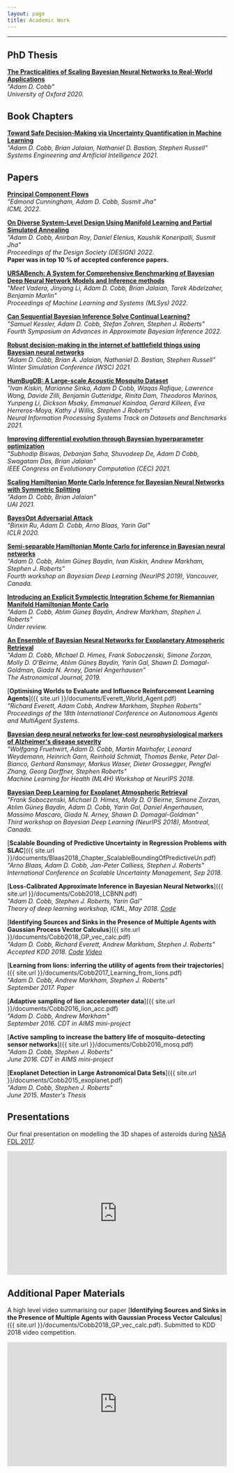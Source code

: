 ```yaml
---
layout: page
title: Academic Work
---
```

***
<!--![image-title-here]({{ site.url }}/images/Lion_withTag.jpg){:class="img-responsive"}
September 2016-->

## PhD Thesis ##

[**The Practicalities of Scaling Bayesian Neural Networks to Real-World Applications**](https://ora.ox.ac.uk/objects/uuid:4b738b70-28bc-4545-86a6-6078861e7d13)<br />
<em>"Adam D. Cobb"<br>University of Oxford 2020.</em>

## Book Chapters

[**Toward Safe Decision-Making via Uncertainty Quantification in Machine Learning**](https://link.springer.com/chapter/10.1007/978-3-030-77283-3_19)<br/>
<em>"Adam D. Cobb, Brian Jalaian, Nathaniel D. Bastian, Stephen Russell"<br>Systems Engineering and Artificial Intelligence 2021.</em>

## Papers ##

[**Principal Component Flows**](https://arxiv.org/abs/2202.07037)<br/>
<em>"Edmond Cunningham, Adam D. Cobb, Susmit Jha"<br>ICML 2022.</em> <br/>

[**On Diverse System-Level Design Using Manifold Learning and Partial Simulated Annealing**](https://www.cambridge.org/core/services/aop-cambridge-core/content/view/58C33505893DE15D2D6589E98C5F55BA/S2732527X22001560a.pdf/div-class-title-on-diverse-system-level-design-using-manifold-learning-and-partial-simulated-annealing-div.pdf)<br/>
<em>"Adam D. Cobb, Anirban Roy, Daniel Elenius, Kaushik Koneripalli, Susmit Jha"<br>Proceedings of the Design Society (DESIGN) 2022.</em> <br/> **Paper was in top 10 % of accepted conference papers.**

[**URSABench: A System for Comprehensive Benchmarking of Bayesian Deep Neural Network Models and Inference methods**](https://proceedings.mlsys.org/paper/2022/file/3ef815416f775098fe977004015c6193-Paper.pdf)<br/>
<em>"Meet Vadera, Jinyang Li, Adam D. Cobb, Brian Jalaian, Tarek Abdelzaher, Benjamin Marlin"<br>Proceedings of Machine Learning and Systems (MLSys) 2022.</em>

[**Can Sequential Bayesian Inference Solve Continual Learning?**](https://openreview.net/pdf?id=2Ann7eaLBEv)<br/>
<em>"Samuel Kessler, Adam D. Cobb, Stefan Zohren, Stephen J. Roberts"<br>Fourth Symposium on Advances in Approximate Bayesian Inference 2022.</em>

[**Robust decision-making in the internet of battlefield things using Bayesian neural networks**](https://dl.acm.org/doi/abs/10.5555/3522802.3522943)<br/>
<em>"Adam D. Cobb, Brian A. Jalaian, Nathaniel D. Bastian, Stephen Russell"<br>Winter Simulation Conference (WSC) 2021.</em>

[**HumBugDB: A Large-scale Acoustic Mosquito Dataset**](https://ieeexplore.ieee.org/abstract/document/9504792)<br/>
<em>"Ivan Kiskin, Marianne Sinka, Adam D Cobb, Waqas Rafique, Lawrence Wang, Davide Zilli, Benjamin Gutteridge, Rinita Dam, Theodoros Marinos, Yunpeng Li, Dickson Msaky, Emmanuel Kaindoa, Gerard Killeen, Eva Herreros-Moya, Kathy J Willis, Stephen J Roberts"<br>Neural Information Processing Systems Track on Datasets and Benchmarks 2021.</em>

[**Improving differential evolution through Bayesian hyperparameter optimization**](https://ieeexplore.ieee.org/abstract/document/9504792)<br/>
<em>"Subhodip Biswas, Debanjan Saha, Shuvodeep De, Adam D Cobb, Swagatam Das, Brian Jalaian"<br>IEEE Congress on Evolutionary Computation (CEC) 2021.</em>

[**Scaling Hamiltonian Monte Carlo Inference for Bayesian Neural Networks with Symmetric Splitting**](https://arxiv.org/pdf/2010.06772.pdf)<br/>
<em>"Adam D. Cobb, Brian Jalaian"<br>UAI 2021.</em>

[**BayesOpt Adversarial Attack**](https://openreview.net/forum?id=Hkem-lrtvH)<br/>
<em>"Binxin Ru, Adam D. Cobb, Arno Blaas, Yarin Gal"<br>ICLR 2020.</em>

[**Semi-separable Hamiltonian Monte Carlo for inference in Bayesian neural networks**](http://bayesiandeeplearning.org/2019/papers/21.pdf)<br />
<em>"Adam D. Cobb, Atılım Güneş Baydin, Ivan Kiskin, Andrew Markham, Stephen J. Roberts"<br>Fourth workshop on Bayesian Deep Learning (NeurIPS 2019), Vancouver, Canada.</em>

[**Introducing an Explicit Symplectic Integration Scheme for Riemannian Manifold Hamiltonian Monte Carlo**](https://arxiv.org/pdf/1910.06243.pdf)<br />
<em>"Adam D. Cobb, Atılım Güneş Baydin, Andrew Markham, Stephen J. Roberts"<br>Under review.</em>

[**An Ensemble of Bayesian Neural Networks for Exoplanetary Atmospheric Retrieval**](https://arxiv.org/pdf/1905.10659.pdf)<br />
<em>"Adam D. Cobb, Michael D. Himes, Frank Soboczenski, Simone Zorzan, Molly D. O'Beirne, Atılım Güneş Baydin, Yarin Gal, Shawn D. Domagal-Goldman, Giada N. Arney, Daniel Angerhausen"<br>The Astronomical Journal, 2019.</em>

[**Optimising Worlds to Evaluate and Influence Reinforcement Learning Agents**]({{ site.url }}/documents/Everett_World_Agent.pdf)<br />
<em>"Richard Everett, Adam Cobb, Andrew Markham, Stephen Roberts"<br>Proceedings of the 18th International Conference on Autonomous Agents and MultiAgent Systems.</em>

[**Bayesian deep neural networks for low-cost neurophysiological markers of Alzheimer's disease severity**](https://arxiv.org/pdf/1812.04994.pdf)<br />
<em>"Wolfgang Fruehwirt, Adam D. Cobb, Martin Mairhofer, Leonard Weydemann, Heinrich Garn, Reinhold Schmidt, Thomas Benke, Peter Dal-Bianco, Gerhard Ransmayr, Markus Waser, Dieter Grossegger, Pengfei Zhang, Georg Dorffner, Stephen Roberts"<br>Machine Learning for Health (ML4H) Workshop at NeurIPS 2018.</em>

[**Bayesian Deep Learning for Exoplanet Atmospheric Retrieval**](https://arxiv.org/pdf/1811.03390.pdf)<br />
<em>"Frank Soboczenski, Michael D. Himes, Molly D. O’Beirne, Simone Zorzan, Atılım Güneş Baydin, Adam D. Cobb, Yarin Gal, Daniel Angerhausen, Massimo Mascaro, Giada N. Arney, Shawn D. Domagal-Goldman"<br>Third workshop on Bayesian Deep Learning (NeurIPS 2018), Montreal, Canada.</em>

[**Scalable Bounding of Predictive Uncertainty in Regression Problems with SLAC**]({{ site.url }}/documents/Blaas2018_Chapter_ScalableBoundingOfPredictiveUn.pdf)<br />
<em>"Arno Blaas, Adam D. Cobb, Jan-Peter Calliess, Stephen J. Roberts"<br>International Conference on Scalable Uncertainty Management, Sep 2018. </em>

[**Loss-Calibrated Approximate Inference in Bayesian Neural Networks**]({{ site.url }}/documents/Cobb2018_LCBNN.pdf)<br />
<em>"Adam D. Cobb, Stephen J. Roberts, Yarin Gal"<br>Theory of deep learning workshop, ICML, May 2018. [Code](https://github.com/AdamCobb/LCBNN)</em>

[**Identifying Sources and Sinks in the Presence of Multiple Agents with Gaussian Process Vector Calculus**]({{ site.url }}/documents/Cobb2018_GP_vec_calc.pdf)<br />
<em>"Adam D. Cobb, Richard Everett, Andrew Markham, Stephen J. Roberts"<br>Accepted KDD 2018. [Code](https://github.com/AdamCobb/GP-LAPLACE) <A href="#additional-paper-materials">Video</A></em>

[**Learning from lions: inferring the utility of agents from their trajectories**]({{ site.url }}/documents/Cobb2017_Learning_from_lions.pdf)<br />
<em>"Adam D. Cobb, Andrew Markham, Stephen J. Roberts"<br>September 2017. Paper</em>

[**Adaptive sampling of lion accelerometer data**]({{ site.url }}/documents/Cobb2016_lion_acc.pdf)<br />
<em>"Adam D. Cobb, Andrew Markham"<br>September 2016. CDT in AIMS mini-project</em>


[**Active sampling to increase the battery life of mosquito-detecting sensor networks**]({{ site.url }}/documents/Cobb2016_mosq.pdf)<br />
<em>"Adam D. Cobb, Stephen J. Roberts"<br>June 2016. CDT in AIMS mini-project</em>


[**Exoplanet Detection in Large Astronomical Data Sets**]({{ site.url }}/documents/Cobb2015_exoplanet.pdf)<br />
<em>"Adam D. Cobb, Stephen J. Roberts"<br>June 2015. Master's Thesis</em>

## Presentations ##

Our final presentation on modelling the 3D shapes of asteroids during [NASA FDL 2017](http://www.frontierdevelopmentlab.org/#/).


<div style="position: relative; padding-bottom: 56.25%; overflow: hidden;">
    <iframe style="position: absolute; width: 100%; height: 100%;"
        src="https://www.youtube.com/embed/WE7kWHi1EQY?rel=0" allowfullscreen frameborder="0">
    </iframe>
</div>



## Additional Paper Materials ##

A high level video summarising our paper [**Identifying Sources and Sinks in the Presence of Multiple Agents with Gaussian Process Vector Calculus**]({{ site.url }}/documents/Cobb2018_GP_vec_calc.pdf). Submitted to KDD 2018 video competition.

<div style="position: relative; padding-bottom: 56.25%; overflow: hidden;">
    <iframe style="position: absolute; width: 100%; height: 100%;"
        src="https://www.youtube.com/embed/KZmTBcO7ONM" allowfullscreen frameborder="0">
    </iframe>
</div>
